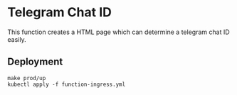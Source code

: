 # Telegram Chat ID

This function creates a HTML page which can determine a telegram chat ID easily.

## Deployment

```shell
make prod/up
kubectl apply -f function-ingress.yml
```
